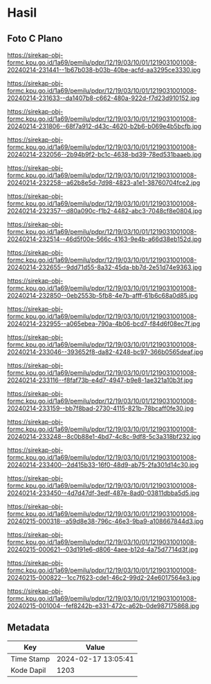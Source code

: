 # Hasil

## Foto C Plano

https://sirekap-obj-formc.kpu.go.id/1a69/pemilu/pdpr/12/19/03/10/01/1219031001008-20240214-231441--1b67b038-b03b-40be-acfd-aa3295ce3330.jpg

https://sirekap-obj-formc.kpu.go.id/1a69/pemilu/pdpr/12/19/03/10/01/1219031001008-20240214-231633--da1407b8-c662-480a-922d-f7d23d910152.jpg

https://sirekap-obj-formc.kpu.go.id/1a69/pemilu/pdpr/12/19/03/10/01/1219031001008-20240214-231806--68f7a912-d43c-4620-b2b6-b069e4b5bcfb.jpg

https://sirekap-obj-formc.kpu.go.id/1a69/pemilu/pdpr/12/19/03/10/01/1219031001008-20240214-232056--2b94b9f2-bc1c-4638-bd39-78ed531baaeb.jpg

https://sirekap-obj-formc.kpu.go.id/1a69/pemilu/pdpr/12/19/03/10/01/1219031001008-20240214-232258--a62b8e5d-7d98-4823-a1e1-38760704fce2.jpg

https://sirekap-obj-formc.kpu.go.id/1a69/pemilu/pdpr/12/19/03/10/01/1219031001008-20240214-232357--d80a090c-f1b2-4482-abc3-7048cf8e0804.jpg

https://sirekap-obj-formc.kpu.go.id/1a69/pemilu/pdpr/12/19/03/10/01/1219031001008-20240214-232514--46d5f00e-566c-4163-9e4b-a66d38eb152d.jpg

https://sirekap-obj-formc.kpu.go.id/1a69/pemilu/pdpr/12/19/03/10/01/1219031001008-20240214-232655--9dd71d55-8a32-45da-bb7d-2e51d74e9363.jpg

https://sirekap-obj-formc.kpu.go.id/1a69/pemilu/pdpr/12/19/03/10/01/1219031001008-20240214-232850--0eb2553b-5fb8-4e7b-afff-61b6c68a0d85.jpg

https://sirekap-obj-formc.kpu.go.id/1a69/pemilu/pdpr/12/19/03/10/01/1219031001008-20240214-232955--a065ebea-790a-4b06-bcd7-f84d6f08ec7f.jpg

https://sirekap-obj-formc.kpu.go.id/1a69/pemilu/pdpr/12/19/03/10/01/1219031001008-20240214-233046--393652f8-da82-4248-bc97-366b0565deaf.jpg

https://sirekap-obj-formc.kpu.go.id/1a69/pemilu/pdpr/12/19/03/10/01/1219031001008-20240214-233116--f8faf73b-e4d7-4947-b9e8-1ae321a10b3f.jpg

https://sirekap-obj-formc.kpu.go.id/1a69/pemilu/pdpr/12/19/03/10/01/1219031001008-20240214-233159--bb7f8bad-2730-4115-821b-78bcaff0fe30.jpg

https://sirekap-obj-formc.kpu.go.id/1a69/pemilu/pdpr/12/19/03/10/01/1219031001008-20240214-233248--8c0b88e1-4bd7-4c8c-9df8-5c3a318bf232.jpg

https://sirekap-obj-formc.kpu.go.id/1a69/pemilu/pdpr/12/19/03/10/01/1219031001008-20240214-233400--2d415b33-16f0-48d9-ab75-2fa301d14c30.jpg

https://sirekap-obj-formc.kpu.go.id/1a69/pemilu/pdpr/12/19/03/10/01/1219031001008-20240214-233450--4d7d47df-3edf-487e-8ad0-03811dbba5d5.jpg

https://sirekap-obj-formc.kpu.go.id/1a69/pemilu/pdpr/12/19/03/10/01/1219031001008-20240215-000318--a59d8e38-796c-46e3-9ba9-a108667844d3.jpg

https://sirekap-obj-formc.kpu.go.id/1a69/pemilu/pdpr/12/19/03/10/01/1219031001008-20240215-000621--03d191e6-d806-4aee-b12d-4a75d7714d3f.jpg

https://sirekap-obj-formc.kpu.go.id/1a69/pemilu/pdpr/12/19/03/10/01/1219031001008-20240215-000822--1cc7f623-cde1-46c2-99d2-24e6017564e3.jpg

https://sirekap-obj-formc.kpu.go.id/1a69/pemilu/pdpr/12/19/03/10/01/1219031001008-20240215-001004--fef8242b-e331-472c-a62b-0de987175868.jpg


## Metadata

| Key        | Value               |
| ---------- | ------------------- |
| Time Stamp | 2024-02-17 13:05:41 |
| Kode Dapil | 1203                |



